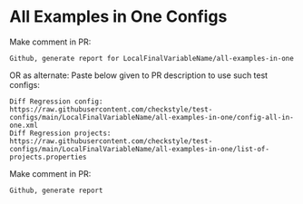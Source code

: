 # All Examples in One Configs
Make comment in PR:
```
Github, generate report for LocalFinalVariableName/all-examples-in-one
```
OR as alternate:
Paste below given to PR description to use such test configs:
```
Diff Regression config: https://raw.githubusercontent.com/checkstyle/test-configs/main/LocalFinalVariableName/all-examples-in-one/config-all-in-one.xml
Diff Regression projects: https://raw.githubusercontent.com/checkstyle/test-configs/main/LocalFinalVariableName/all-examples-in-one/list-of-projects.properties
```
Make comment in PR:
```
Github, generate report
```
